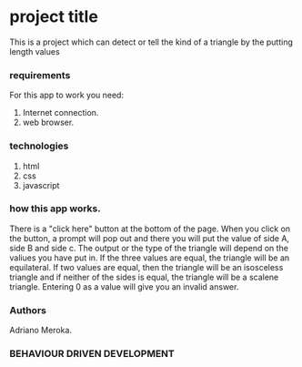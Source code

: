 # project title
This is a project which can detect or tell the kind of a triangle by the putting length values 

### requirements

For this app to work you need:
1. Internet connection.
2. web browser.

### technologies

1. html
2. css
3. javascript

### how this app works.

There is a "click here" button at the bottom of the page. When you click on the button, a prompt will pop out and there you will put the value of side A, side B and side c. The output or the type of the triangle will depend on the valiues you have put in. If the three values are equal, the triangle will be an equilateral. If two values are equal, then the triangle will be an isosceless triangle and if neither of the sides is equal, the triangle will be a scalene triangle. Entering 0 as a value will give you an invalid answer.

### Authors

Adriano Meroka.

### BEHAVIOUR DRIVEN DEVELOPMENT





